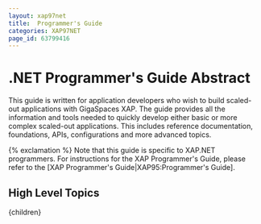 ```yaml
---
layout: xap97net
title:  Programmer's Guide
categories: XAP97NET
page_id: 63799416
---
```


# .NET Programmer's Guide Abstract

This guide is written for application developers who wish to build scaled-out applications with GigaSpaces XAP. The guide provides all the information and tools needed to quickly develop either basic or more complex scaled-out applications. This includes reference documentation, foundations, APIs, configurations and more advanced topics.

{% exclamation %} Note that this guide is specific to XAP.NET programmers. For instructions for the XAP Programmer's Guide, please refer to the [XAP Programmer's Guide|XAP95:Programmer's Guide].

## High Level Topics

{children}
